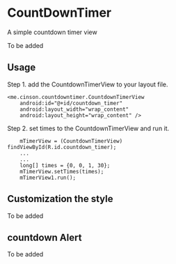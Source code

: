 # CountDownTimer
A simple countdown timer view

To be added

## Usage

Step 1. add the CountdownTimerView to your layout file.


    <me.cinson.countdowntimer.CountdownTimerView
        android:id="@+id/countdown_timer"
        android:layout_width="wrap_content"
        android:layout_height="wrap_content" />


Step 2. set times to the CountdownTimerView and run it.

        mTimerView = (CountdownTimerView) findViewById(R.id.countdown_timer);
        ...
        ...
        long[] times = {0, 0, 1, 30};
        mTimerView.setTimes(times);
        mTimerView1.run();

## Customization the style

To be added

## countdown Alert

To be added



